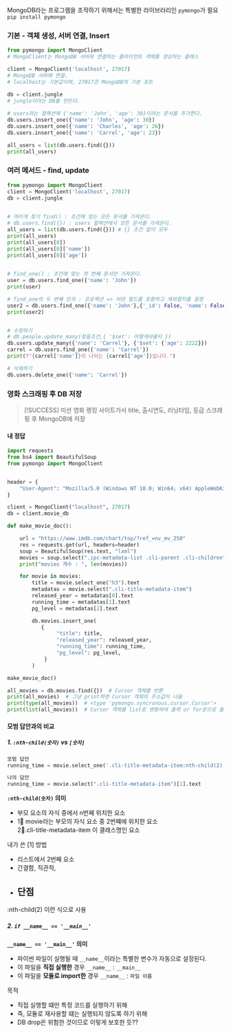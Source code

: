 
MongoDB라는 프로그램을 조작하기 위해서는 특별한 라이브러리인 `pymongo`가 필요 
`pip install pymongo`


### 기본 - 객체 생성, 서버 연결, Insert
```python
from pymongo import MongoClient
# MongoClient는 MongoDB 서버와 연결하는 클라이언트 객체를 생성하는 클래스

client = MongoClient('localhost', 27017)
# MongoDB 서버에 연결.
# localhost는 기본값이며, 27017은 MongoDB의 기본 포트

db = client.jungle
# jungle이라는 DB를 만든다.
  
# users라는 컬렉션에 {'name': 'John', 'age': 30}이라는 문서를 추가한다.
db.users.insert_one({'name': 'John', 'age': 30})
db.users.insert_one({'name': 'Charles', 'age': 26})
db.users.insert_one({'name': 'Carrel', 'age': 23})

all_users = list(db.users.find({}))
print(all_users)
```

### 여러 메서드 - find, update
```python
from pymongo import MongoClient
client = MongoClient('localhost', 27017)
db = client.jungle

  
# 여러개 찾기 find() : 조건에 맞는 모든 문서를 가져온다.
# db.users.find({}) : users 컬렉션에서 모든 문서를 가져온다.
all_users = list(db.users.find({})) # {} 조건 없이 모두
print(all_users)
print(all_users[0])
print(all_users[0]['name'])
print(all_users[0]['age'])

  
# find_one() : 조건에 맞는 첫 번째 문서만 가져온다.
user = db.users.find_one({'name': 'John'})
print(user)

# find_one의 두 번째 인자 : 프로젝션 => 어떤 필드를 포함하고 제외할지를 결정
user2 = db.users.find_one({'name': 'John'},{'_id': False, 'name': False})
print(user2)


# 수정하기
# db.people.update_many(찾을조건,{ '$set': 어떻게바꿀지 })
db.users.update_many({'name': 'Carrel'}, {'$set': {'age': 2222}})
carrel = db.users.find_one({'name': 'Carrel'})
print(f"{carrel['name']}의 나이는 {carrel['age']}입니다.")

# 삭제하기
db.users.delete_one({'name': 'Carrel'})
```



### 영화 스크래핑 후 DB 저장 

>[!SUCCESS]  미션 
>영화 랭킹 사이트가서 title, 출시연도, 러닝타임, 등급 스크래핑 후 MongoDB에 저장 

#### 내 정답 
```python
import requests
from bs4 import BeautifulSoup
from pymongo import MongoClient


header = {
    "User-Agent": "Mozilla/5.0 (Windows NT 10.0; Win64; x64) AppleWebKit/537.36 (KHTML, like Gecko) Chrome/136.0.0.0 Safari/537.36"
}

client = MongoClient("localhost", 27017)
db = client.movie_db

def make_movie_doc():

    url = "https://www.imdb.com/chart/top/?ref_=nv_mv_250"
    res = requests.get(url, headers=header)
    soup = BeautifulSoup(res.text, "lxml")
    movies = soup.select(".ipc-metadata-list .cli-parent .cli-children")
    print("movies 개수 : ", len(movies))

    for movie in movies:
        title = movie.select_one("h3").text
        metadatas = movie.select(".cli-title-metadata-item")
        released_year = metadatas[0].text
        running_time = metadatas[1].text
        pg_level = metadatas[2].text

        db.movies.insert_one(
           {
                "title": title,
                "released_year": released_year,
                "running_time": running_time,
                "pg_level": pg_level,
            }
        )

make_movie_doc()

all_movies = db.movies.find({})  # Cursor 객체를 반환
print(all_movies)  # 그냥 print하면 Cursor 객체의 주소값이 나옴
print(type(all_movies))  # <type 'pymongo.syncronous.cursor.Cursor'>
print(list(all_movies))  # Cursor 객체를 list로 변환하여 출력 or for문으로 돌리기

```

#### 모범 답안과의 비교 
##### 1.  `:nth-child(숫자)` vs `[숫자]` 
```python
모범 답안 
running_time = movie.select_one('.cli-title-metadata-item:nth-child(2)').text

나의 답안 
running_time = movie.select(".cli-title-metadata-item")[1].text 
```
**`:nth-child(숫자)` 의미** 
- 부모 요소의 자식 중에서 n번째 위치한 요소 
- 1‍⃣ movie라는 부모의 자식 요소 중 2번쨰에 위치한 요소  
  2‍⃣ .cli-title-metadata-item 이 클래스명인 요소 

내가 쓴 [1] 방법 
- 리스트에서 2번째 요소 
- 간결함, 직관적, 
- 단점 
	- 

 :nth-child(2) 이런 식으로 사용 




##### 2.  `if __name__ == '__main__'`

**`__name__ == '__main__'` 의미** 
- 파이썬 파일이 실행될 때 `__name__`이라는 특별한 변수가 자동으로 설정된다.
- 이 파일을 **직접 실행한** 경우 `__name__` : `__main__`
- 이 파일을 **모듈로 import한** 경우 `__name__` : `파일 이름`

목적 
- 직접 실행할 떄만 특정 코드를 실행하기 위해 
- 즉, 모듈로 재사용할 떄는 실행되지 않도록 하기 위해 
- DB drop은 위험한 것이므로 이렇게 보호한 듯??

